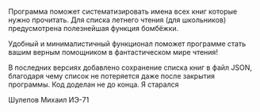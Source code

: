 
Программа поможет систематизировать имена всех книг которые нужно прочитать.
Для списка летнего чтения (для школьников) предусмотрена полезнейшая функция бомбёжки.

Удобный и минималистичный функционал поможет программе стать вашим верным помощником в фантастическом мире чтения!

В последних версиях добавлено сохранение списка книг в файл JSON,
благодаря чему список не потеряется даже после закрытия программы.
Код доделан не до конца. Я старался

Шулепов Михаил ИЭ-71
